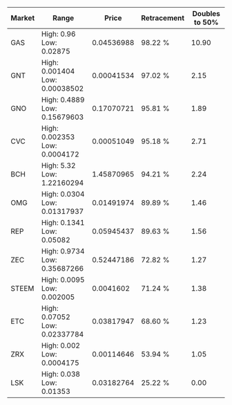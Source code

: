 | Market | Range | Price| Retracement | Doubles to 50% |
| --- | --- | --- | --- | --- |
| GAS | High: 0.96<br />Low: 0.02875 | 0.04536988 | 98.22 % | 10.90 |
| GNT | High: 0.001404<br />Low: 0.00038502 | 0.00041534 | 97.02 % | 2.15 |
| GNO | High: 0.4889<br />Low: 0.15679603 | 0.17070721 | 95.81 % | 1.89 |
| CVC | High: 0.002353<br />Low: 0.0004172 | 0.00051049 | 95.18 % | 2.71 |
| BCH | High: 5.32<br />Low: 1.22160294 | 1.45870965 | 94.21 % | 2.24 |
| OMG | High: 0.0304<br />Low: 0.01317937 | 0.01491974 | 89.89 % | 1.46 |
| REP | High: 0.1341<br />Low: 0.05082 | 0.05945437 | 89.63 % | 1.56 |
| ZEC | High: 0.9734<br />Low: 0.35687266 | 0.52447186 | 72.82 % | 1.27 |
| STEEM | High: 0.0095<br />Low: 0.002005 | 0.0041602 | 71.24 % | 1.38 |
| ETC | High: 0.07052<br />Low: 0.02337784 | 0.03817947 | 68.60 % | 1.23 |
| ZRX | High: 0.002<br />Low: 0.0004175 | 0.00114646 | 53.94 % | 1.05 |
| LSK | High: 0.038<br />Low: 0.01353 | 0.03182764 | 25.22 % | 0.00 |
